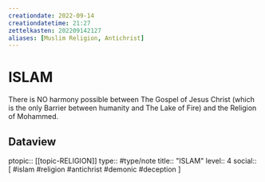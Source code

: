 ```yaml
---
creationdate: 2022-09-14
creationdatetime: 21:27
zettelkasten: 202209142127
aliases: [Muslim Religion, Antichrist]
---
```

# ISLAM
There is NO harmony possible between The Gospel of Jesus Christ (which is the only Barrier between humanity and The Lake of Fire) and the Religion of Mohammed.

## Dataview
ptopic:: [[topic-RELIGION]]
type:: #type/note
title:: "ISLAM"
level:: 4
social:: [ #islam #religion #antichrist #demonic #deception ]